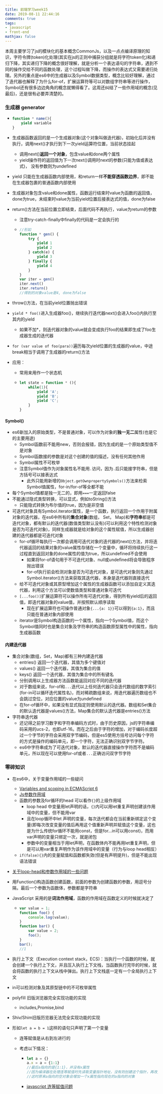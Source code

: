 ```yaml
---
title: 前端学习week15
date: 2019-08-11 22:44:16
comments: true
tags: 
- javascript
- front-end
mathjax: false
---
```


​	本周主要学习了js的模块化的基本概念CommonJs，以及一点点编译原理的知识，字符令牌(token)化处理(其实在js的正则中捕获分组就是将字符token化)和递归下降，其实递归下降的概念很好理解，就是分析一个表达语句的字符串，遇到不同的操作交给不同的函数处理，这个过程叫做下降，而操作的表达式又需要递归处理。另外的重点是es6中的生成器以及Symbol数据类型，概念比较好理解，通过了迭代器也解释了为什么for-of，扩展运算符等可以对数组字符串等进行操作，Symbol还有很多边边角角的概念就懒得看了。这周还纠结了一些作用域的概念(见最后)，还是很有必要弄清楚的。



<!-- more -->

### 生成器 generator

- ```js
  function * name(){
      yield variable
  }
  ```

- 生成器函数返回的是一个生成器对象(这个对象叫做迭代器)，初始化后并没有执行，调用next()才执行到下一次yield运算符位置，当前状态挂起

  - 调用next()**返回一个对象**，包含value和done两个属性
  - yield操作符的返回值为下一次next()调用时next的参数(只能为值或表达式)， 没有参数则为undefined

- yield 只能在生成器函数内部使用，和return一样**不能穿透函数边界**，即不能在生成器包裹的普通函数内部使用

- 生成器对象包含value和done属性，函数运行结束时value为函数的返回值，done为true，未结束时value为当前yield位置后接表达式的值，done为false

- return()方法在当前位置立即结束，后面代码不再执行，value为return的参数

  - 注意try-catch-finally中finally的代码是一定会执行的

  - ```js
    //形如
    function * gen() {
        try {
            yield 1
            yield 2
        } catch(e) {
            yield 3
        } finally {
            yield 4
        }
    }
    var iter = gen()
    iter.next()
    iter.return()
    //得到的对象value是4, done为false
    ```

- throw()方法，在当前yield位置抛出错误

- `yield * foo()`进入生成器foo()，继续执行迭代器next()会进入foo()内执行至其内的yield

  - 如果不加*，则迭代器对象的value就会变成执行foo的结果即生成了foo生成器生成的迭代器

- `for (var value of foo(para))`遍历每次yield位置的生成器的value，中途break相当于调用了生成器的return()方法

- 应用：

  - 常用来用作一个状态机

  - ```js
    let state = function * (){
        while(1){
            yield 'A';
            yield 'B';
            yield 'C';
        }
    }
    ```

#### Symbol()

- es6新加入的原始类型，不是普通对象，可以作为对象的**独一无二**属性(也是它的主要用途)
  - Symbol函数前不能用new，否则会报错，因为生成的是一个原始类型值不是对象
  - Symbol函数接的参数是对这个创建的值的描述，没有任何其他作用
  - Symbol属性不可枚举
  - 注意Symbol值作为对象属性名不能用`.`访问，因为`.`后只能接字符串，但是方括号可以接表达式
    - 此外只能用新增的`Object.getOwnpropertySymbols()`方法来检索Symbol值属性，for-in/for-of等全都不能
- 每个Symbol值都是独一无二的，即用`===`一定返回false
- 不能通过隐式类型转换，可以显式，例如toString()方法
  - 只能隐式转换为布尔值的true，因为是非空值
- 可迭代对象具有Symbol.iterator属性，是一个函数，执行返回一个作用于附属对象的迭代器，在es6中所有的**集合对象**(数组， Set， Map)和**字符串**都是可迭代对象，都有默认的迭代器(数值类型默认没有)(可以利用这个特性检测对象是否为可迭代对象)，同样生成器就是给对象的这个属性赋值，所以生成器创建的迭代器都是可迭代对象
  - for-of循环每执行一次都会调用可迭代对象的迭代器的next()方法，并将迭代器返回的结果对象的value属性存储在一个变量中，循环将持续执行这一过程直到返回对象的done属性的值为true，所以undefined不会使用
    - 如果将for-of语句用于不可迭代对象、null或undefined将会导致程序抛出错误
    - for-of执行前会检测对象是否为可迭代对象，是可迭代对象则先通过Symbol.iterator()方法来获取其迭代器，本身是迭代器则直接迭代
  - 给不可迭代对象或其原型增加这个属性的生成器函数可以添加自定义其迭代器，利用这个方法可以使数值类型和普通对象可迭代
  - `[...foo()]`扩展运算符可以操作所有可迭代对象，得到所有yield后的返回值，即迭代器对象的value值，并按照默认顺序读取
    - 现在扩展运算符也可操作普通对象`{...{a: 1}}`可以得到`{a:1}`，而且只能在普通对象内部使用
  - iterator是Symbol构造函数的一个属性，指向一个Symbol值，而这个Symbol值同时也是集合对象及字符串的构造函数原型属性中的属性，指向生成器函数

#### 内建迭代器

- 集合对象(数组，Set，Map)都有三种内建迭代器
  - entries() 返回一个迭代器，其值为多个键值对
  - values() 返回一个迭代器，其值为集合的值
  - keys() 返回一个迭代器，其值为集合中的所有键名
  - 分别调用以上生成器方法函数能返回对应不同的迭代器
  - 对于数组来说，for-of和`...`迭代以上任何迭代器只会迭代数组的数字索引(for-in可以循环迭代属性名)，而对稀疏数组来说，用迭代器遍历数组也不会跳过空位，对应位置的value为undefined
  - 在for-of循环中，如果没有显式指定则使用默认的迭代器。数组和Set集合的默认迭代器是values()方法，Map集合的默认迭代器是entries()方法
- 字符串迭代器
  - 还记得之前学习数字和字符串编码方式时，由于历史原因，js的字符串编码采用的ucs-2，也即utf-16。而在之后由于字符的增加，对于编码长度超过一个字节的字符会采用双字节编码，但是es5使用方括号访问每个字符的方式是操作的编码单元，即一个字符，无法正确识别双字节字符。
  - es6中字符串成为了可迭代对象，默认的迭代器直接操作字符而不是编码单元，所以现在可以使用for-of或者`...`正确访问双字节字符

### 零碎知识

- 在es6中，关于变量作用域的一些疑问

  - [Variables and scoping in ECMAScript 6](https://2ality.com/2015/02/es6-scoping.html?tdsourcetag=s_pctim_aiomsg- )
  - [Js参数作用域](https://blog.csdn.net/lu1024188315/article/details/73322084)
  - 函数的参数及for循环的head 可以看作`{}`的上级作用域
    - loop head 中变量用let声明的话，`{}`内可以用let重复声明创建该作用域中的变量，但不能用var
    - 且在loop循环中let 声明的变量，每次迭代都会在当前重新绑定这个变量(即每次改变变量的值后再用这个值重新声明并赋值这个变量，这也是为什么传统for循环不能用const，但是for...in可以用const)，而用var声明的变量只绑定一次，就是闭包
    - 参数中的变量相当于用let声明，在函数体内不能再用let重复声明，但是可以用var重复声明作为该作用域中的变量（行为与loop head相反）
  - `if(false){}`内的变量赋值和函数都失效(但是有声明提升)，但是不能出现语法错误

- [关于loop-head和参数作用域的一些问题](https://stackoverflow.com/questions/57373889/confused-about-the-block-scope-in-loop-heads-and-parameter-in-javascript)

- 用Function()构造函数创建函数，前面的参数为创建函数的参数，用逗号分隔，最后一个参数为函数体，参数都是字符串

- JavaScript 采用的是**词法作用域**，函数的作用域在函数定义的时候就决定了

  - ```js
    var value = 1;
    function foo() {
        console.log(value);
    }
    function bar() {
        var value = 2;
        foo();
    }
    bar();
    //1
    ```

- 执行上下文（Execution context stack，ECS)：当执行一个函数的时候，就会创建一个执行上下文，并且压入执行上下文栈，当函数执行完毕的时候，就会将函数的执行上下文从栈中弹出。执行上下文栈底一定有一个全局执行上下文

- in可以检测对象及其原型链中的不可枚举属性

- polyfill 旧版浏览器完全实现功能的实现

  - includes,Promise,bind

- Shiv/Shim旧版历览器无法完全实现功能的实现

- 形如`let a = b = 1`这样的语句只声明了第一个变量

  - 连等赋值是从右到左进行的

  - 考虑以下情况：

    - ```js
      let a = {}
      a.x = a = {1:1}
      //最后a指向的是{1:1}，并没有x属性
      //因为编译器在处理连等赋值时先读取变量指针地址，没有则创建这个指针，再改变指针的指向
      //这时原来a指向的空对象会增加一个x属性指向现在的a指向的对象
      ```

    - [javascript 连等赋值问题](https://segmentfault.com/q/1010000002637728)